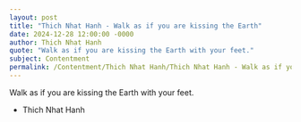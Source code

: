 ```yaml
---
layout: post
title: "Thich Nhat Hanh - Walk as if you are kissing the Earth"
date: 2024-12-28 12:00:00 -0000
author: Thich Nhat Hanh
quote: "Walk as if you are kissing the Earth with your feet."
subject: Contentment
permalink: /Contentment/Thich Nhat Hanh/Thich Nhat Hanh - Walk as if you are kissing the Earth
---
```


Walk as if you are kissing the Earth with your feet.

- Thich Nhat Hanh
